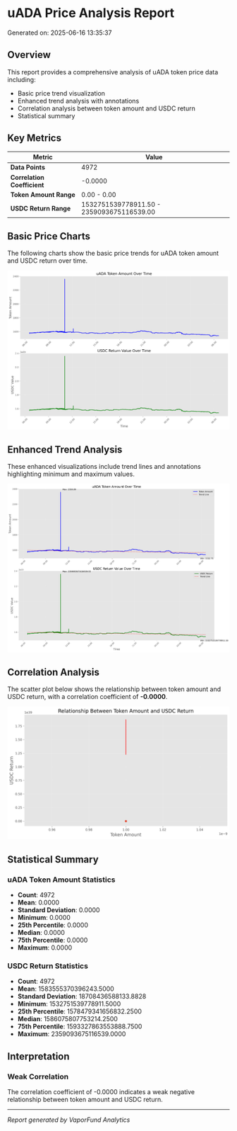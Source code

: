 # uADA Price Analysis Report

Generated on: 2025-06-16 13:35:37

## Overview

This report provides a comprehensive analysis of uADA token price data including:
- Basic price trend visualization
- Enhanced trend analysis with annotations
- Correlation analysis between token amount and USDC return
- Statistical summary

## Key Metrics

| Metric | Value |
|--------|-------|
| **Data Points** | 4972 |
| **Correlation Coefficient** | -0.0000 |
| **Token Amount Range** | 0.00 - 0.00 |
| **USDC Return Range** | 1532751539778911.50 - 2359093675116539.00 |

## Basic Price Charts

The following charts show the basic price trends for uADA token amount and USDC return over time.

![uADA Basic Price Charts](https://raw.githubusercontent.com/VaporFund/weekly-reports/main/chart_images/uADA_price_charts.png)

## Enhanced Trend Analysis

These enhanced visualizations include trend lines and annotations highlighting minimum and maximum values.

![uADA Enhanced Trend Charts](https://raw.githubusercontent.com/VaporFund/weekly-reports/main/chart_images/uADA_price_charts_with_trend.png)

## Correlation Analysis

The scatter plot below shows the relationship between token amount and USDC return, with a correlation coefficient of **-0.0000**.

![uADA Correlation Analysis](https://raw.githubusercontent.com/VaporFund/weekly-reports/main/chart_images/uADA_relationship_chart.png)

## Statistical Summary

### uADA Token Amount Statistics
- **Count**: 4972
- **Mean**: 0.0000
- **Standard Deviation**: 0.0000
- **Minimum**: 0.0000
- **25th Percentile**: 0.0000
- **Median**: 0.0000
- **75th Percentile**: 0.0000
- **Maximum**: 0.0000

### USDC Return Statistics
- **Count**: 4972
- **Mean**: 1583555370396243.5000
- **Standard Deviation**: 18708436588133.8828
- **Minimum**: 1532751539778911.5000
- **25th Percentile**: 1578479341656832.2500
- **Median**: 1586075807753214.2500
- **75th Percentile**: 1593327863553888.7500
- **Maximum**: 2359093675116539.0000

## Interpretation

### Weak Correlation

The correlation coefficient of -0.0000 indicates a weak negative relationship between token amount and USDC return.

---


*Report generated by VaporFund Analytics*
